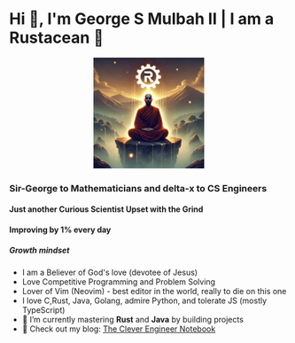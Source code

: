 <h1>Hi 👋, I'm George S Mulbah II | I am a Rustacean 🦀</h1>
<p align="center">
  <img src="https://github.com/sir-george2500/custome_images/blob/main/images/rust.png" style="width: 200px; height: auto;" alt="Rust Image">
</p>
<h3>Sir-George to Mathematicians and delta-x to CS Engineers</h3>
<h4>Just another Curious Scientist Upset with the Grind</h4>
<h4>Improving by 1% every day</h4>
<h5>Growth mindset</h5>

- I am a Believer of God's love (devotee of Jesus)
- Love Competitive Programming and Problem Solving 
- Lover of Vim (Neovim) - best editor in the world, really to die on this one
- I love  C,Rust, Java, Golang, admire Python, and tolerate JS (mostly TypeScript)
- 🌱 I’m currently mastering **Rust** and **Java** by building projects
- 📝 Check out my blog: [The Clever Engineer Notebook](https://cleverengineer.substack.com/)


